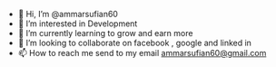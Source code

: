 - 👋 Hi, I’m @ammarsufian60
- 👀 I’m interested in Development 
- 🌱 I’m currently learning to grow and earn more 
- 💞️ I’m looking to collaborate on facebook , google and linked in 
- 📫 How to reach me send to my email ammarsufian60@gmail.com

<!---
ammarsufian60/ammarsufian60 is a ✨ special ✨ repository because its `README.md` (this file) appears on your GitHub profile.
You can click the Preview link to take a look at your changes.
--->
